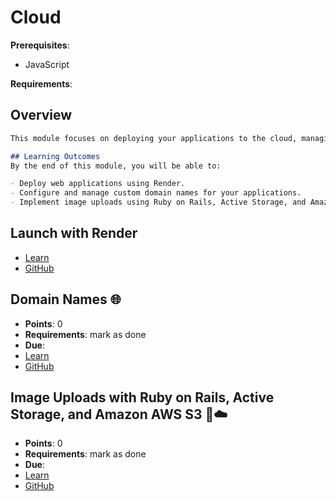 # Cloud

**Prerequisites**:
- JavaScript

**Requirements**:
<!-- none -->

## Overview
```md
This module focuses on deploying your applications to the cloud, managing domain names, and handling image uploads using cloud storage solutions. You will learn to deploy applications using Render, manage custom domain names, and use Active Storage with Amazon AWS S3 for image uploads.

## Learning Outcomes
By the end of this module, you will be able to:

- Deploy web applications using Render.
- Configure and manage custom domain names for your applications.
- Implement image uploads using Ruby on Rails, Active Storage, and Amazon AWS S3.
```

## Launch with Render
- [Learn](https://learn.firstdraft.com/lessons/114-deploying-to-render)
- [GitHub](https://github.com/appdev-lessons/deploying-to-render)

<!-- TODO: add quiz points -->
## Domain Names 🌐
- **Points**: 0
- **Requirements**:  mark as done
- **Due**: 
- [Learn](https://learn.firstdraft.com/lessons/313-rails-domain-names)
- [GitHub](https://github.com/DPI-WE/domain-names)

<!-- TODO: add quiz points -->
## Image Uploads with Ruby on Rails, Active Storage, and Amazon AWS S3 🌇☁️
- **Points**: 0
- **Requirements**:  mark as done
- **Due**: 
- [Learn](https://learn.firstdraft.com/lessons/297-rails-active-storage)
- [GitHub](https://github.com/DPI-WE/rails-active-storage)

<!-- TODO: more cloud deployment options? -->
